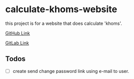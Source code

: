 # calculate-khoms-website

this project is for a website that does calculate 'khoms'.

[GitHub Link](https://github.com/afattahi1387/calculate-khoms-website)

[GitLab Link](https://gitlab.com/flask-projects1/calculate-khoms-website)

## Todos

- [ ] create send change password link using e-mail to user.
